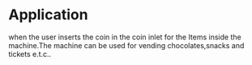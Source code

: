 # Application
when the user inserts the coin in the coin inlet for the Items inside the machine.The machine can be used for vending  chocolates,snacks and tickets e.t.c.. 
